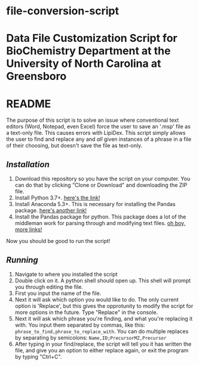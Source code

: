 # file-conversion-script
# Data File Customization Script for BioChemistry Department at the University of North Carolina at Greensboro

# README

The purpose of this script is to solve an issue where conventional text editors (Word, Notepad, even Excel) force the user to
save an '.msp' file as a text-only file. This causes errors with LipiDex. This script simply allows the user to find and
replace any and *all* given instances of a phrase in a file of their choosing, but doesn't save the file as text-only.

## _Installation_

1. Download this repository so you have the script on your computer. You can do that by clicking "Clone or Download" and downloading the ZIP file.
2. Install Python 3.7+. [here's the link!](https://www.python.org/downloads/)
3. Install Anaconda 5.3+. This is necessary for installing the Pandas package. [here's another link!](https://www.anaconda.com/download/#windows)
4. Install the Pandas package for python. This package does a lot of the middleman work for parsing through and modifying text files. [oh boy, more links!]()

Now you should be good to run the script!

## _Running_

1. Navigate to where you installed the script
2. Double click on it. A python shell should open up. This shell will prompt you through editing the file.
3. First you input the name of the file.
4. Next it will ask which option you would like to do. The only current option is 'Replace', but this gives the opprotunity to modify the script for more options in the future. Type "Replace" in the console.
5. Next it will ask which phrase you're finding, and what you're replacing it with. You input them separated by commas, like this: `phrase_to_find,phrase_to_replace_with`. You can do multiple replaces by separating by semicolons: `Name,ID;PrecursorMZ,Precursor`
6. After typing in your find/replace, the script will tell you it has written the file, and give you an option to either replace again, or exit the program by typing "Ctrl+C".
